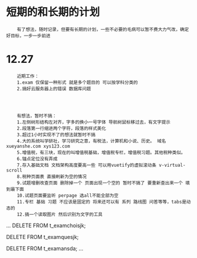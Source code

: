 # 短期的和长期的计划
```
    有了想法，随时记录，但要有长期的计划，一些不必要的毛病可以暂不费大力气改，确定好目标，一步一步前进
```
# 12.27
```
    近期工作：
    1.exam 仅保留一种形式 就是多个题目的 可以按学科分类的
    2.搞好云服务器上的错误 数据库问题
    
    


    有想法，暂时不搞：
    1.左侧树形结构左对齐，字多的换小一号字体 导航树鼠标移过去，有文字提示
    2.段落第一行缩进两个字符，段落的样式美化
    3.超过1小时实现不了的想法就暂时不搞
    4.大的系统叫学研社，学习研究之意，有税法，计算机和小说、历史。 域名 xueyanshe.com xys123.com
    5.增值税，有三块，现在的叫增值税基础，增值税专栏，增值税习题。其他税种类似。
    6.锚点定位没有弄成
    7.存入基础文档 文档架构高度要高一些 可以用vuetify的虚拟滚动条 v-virtual-scroll
    8.税种页面表 直接刷新为空的情况
    9.试题增删改查页面 删除掉一个 页面出现一个空的 暂时不搞了 要重新查出来一个 填到最下面
    10.试题页面要监听 perpage 选all不能全部为空
    11.专栏 基础 习题 不应该是固定的 将来还可以有 系列 路线图 问答等等，tabs是动态的
    12.搞一个读取图片 然后识别为文字的工具

```

...
DELETE FROM t_examchoisjk;

DELETE FROM t_examquesjk;

DELETE FROM t_examansda;
...